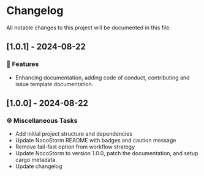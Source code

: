 # Changelog

All notable changes to this project will be documented in this file.

## [1.0.1] - 2024-08-22

### 🚀 Features

- Enhancing documentation, adding code of conduct, contributing and issue template documentation.

## [1.0.0] - 2024-08-22

### ⚙️ Miscellaneous Tasks

- Add initial project structure and dependencies
- Update NocoStorm README with badges and caution message
- Remove fail-fast option from workflow strategy
- Update NocoStorm to version 1.0.0, patch the documentation, and setup cargo metadata.
- Update changelog

<!-- generated by git-cliff -->
